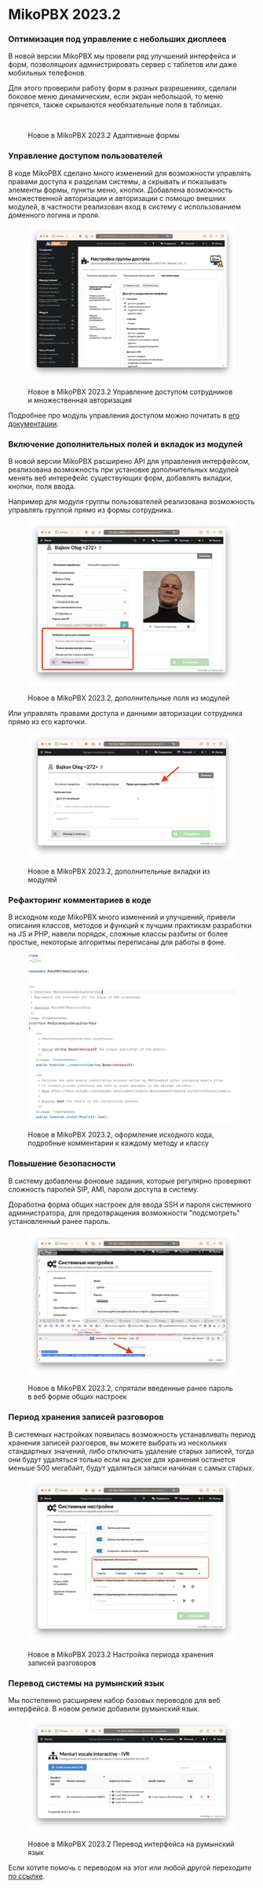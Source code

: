 # MikoPBX 2023.2

### Оптимизация под управление с небольших дисплеев

В новой версии MikoPBX мы провели ряд улучшений интерфейса и форм, позволящюих адмнистрировать сервер с таблетов или даже мобильных телефонов.

Для этого проверили работу форм в разных разрешениях, сделали боковое меню динамическим, если экран небольшой, то меню прячется, также скрываются необязательные поля в таблицах.

<figure><img src="../../.gitbook/assets/2023_2AdaptiveRus.gif" alt=""><figcaption><p>Новое в MikoPBX 2023.2 Адаптивные формы</p></figcaption></figure>

### Управление доступом пользователей

В коде MikoPBX сделано много изменений для возможности управлять правами доступа к разделам системы, а скрывать и показывать элементы формы, пункты меню, кнопки. Добавлена возможность множественной авторизации и авторизации с помощю внешних модулей, в частности реализован вход в систему с использованием доменного логина и проля.

<figure><img src="../../.gitbook/assets/rights-control.png" alt=""><figcaption><p>Новое в MikoPBX 2023.2 Управление доступом сотрудников и множественная авторизация</p></figcaption></figure>

Подробнее про модуль управления доступом можно почитать в [его документации](../../modules/miko/module-users-u-i.md).

### Включение дополнительных полей и вкладок из модулей

В новой версии MikoPBX расширено API для управления интерфейсом, реализована возможность при установке дополнительных модулей менять веб интерефейс существующих форм, добавлять вкладки, кнопки, поля ввода.&#x20;

Например для модуля группы пользователей реализована возможность управлять группой прямо из формы сотрудника.

<figure><img src="../../.gitbook/assets/New2023.2.additionalFieldsRu.png" alt=""><figcaption><p>Новое в MikoPBX 2023.2, дополнительные поля из модулей</p></figcaption></figure>

Или управлять правами доступа и данными авторизации сотрудника прямо из его карточки.

<figure><img src="../../.gitbook/assets/New2023.2.additionalTabRu.png" alt=""><figcaption><p>Новое в MikoPBX 2023.2, дополнительные вкладки из модулей</p></figcaption></figure>

### Рефакторинг комментариев в коде

В исходном коде MikoPBX много изменений и улучшений, привели описания классов, методов и функций к лучшим практикам разработки на JS и PHP, навели порядок, сложные классы разбиты от более простые, некоторые алгоритмы переписаны для работы в фоне.

<figure><img src="../../.gitbook/assets/New2023.3.CodeCommentsEng.png" alt=""><figcaption><p>Новое в MikoPBX 2023.2, оформление исходного кода, подробные комментарии к каждому методу и классу</p></figcaption></figure>

### Повышение безопасности

В систему добавлены фоновые задания, которые регулярно проверяют сложность паролей SIP, AMI, пароли доступа в систему.

Доработна форма общих настроек для ввода SSH и пароля системного администратора, для предотвращения возможности "подсмотреть" установленный ранее пароль.

<figure><img src="../../.gitbook/assets/New2023.2 - hide password ru.png" alt=""><figcaption><p>Новое в MikoPBX 2023.2, спрятали введенные ранее пароль в веб форме общих настроек</p></figcaption></figure>

### Период хранения записей разговоров

В системных настройках появилась возможность устанавливать период хранения записей разговров, вы можете выбрать из нескольких стандартных значений, либо отключить удаление старых записей, тогда они будут удаляться только если на диске для хранения останется меньше 500 мегабайт, будут удаляться записи начиная с самых старых.

<figure><img src="../../.gitbook/assets/New2023.2 - recordingsSlider.png" alt=""><figcaption><p>Новое в MikoPBX 2023.2 Настройка периода хранения записей разговоров</p></figcaption></figure>

### Перевод системы на румынский язык

Мы постепенно расширяем набор базовых переводов для веб интерфейса. В новом релизе добавили румынский язык.&#x20;

<figure><img src="../../.gitbook/assets/New2023.2.RomanianLanguage.png" alt=""><figcaption><p>Новое в MikoPBX 2023.2 Перевод интерфейса на румынский язык</p></figcaption></figure>

Если хотите помочь с переводом на этот или любой другой переходите [по ссылке](https://weblate.mikopbx.com/projects/mikopbx/admin-web-interface/).



